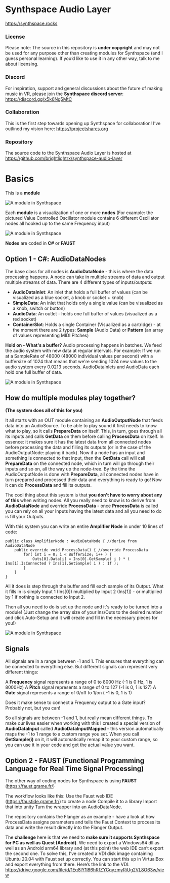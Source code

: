# Synthspace Audio Layer

https://synthspace.rocks

### License
Please note: The source in this repository is **under copyright** and may not be used for any purpose other than creating modules for Synthspace (and I guess personal learning). If you’d like to use it in any other way, talk to me about licensing.

### Discord
For inspiration, support and general discussions about the future of making music in VR, please join the **Synthspace discord server**: https://discord.gg/x5k6Ng5MtC

### Collaboration
This is the first step towards opening up Synthspace for collaboration! I’ve outlined my vision here: https://projectshares.org

### Repository
The source code to the Synthspace Audio Layer is hosted at https://github.com/brightlightrx/synthspace-audio-layer


# Basics

This is a **module**

![A module in Synthspace](https://synthspace.rocks/files/docimgs/Synthspace_Module.png)

Each **module** is a visualization of one or more **nodes** 
(For example: the pictured Value Controlled Oscillator module contains 6 different Oscillator nodes all hooked up to the same Frequency input)

![A module in Synthspace](https://synthspace.rocks/files/docimgs/Synthspace_Nodes.png)

**Nodes** are coded in **C#** or **FAUST**

## Option 1 - C#: AudioDataNodes

The base class for all nodes is **AudioDataNode** - this is where the data processing happens. A node can take in multiple streams of data and output multiple streams of data. There are 4 different types of inputs/outputs:
 
- **AudioDataInlet**: An inlet that holds a full buffer of values (can be visualized as a blue socket, a knob or socket + knob)
- **SimpleData**: An inlet that holds only a single value (can be visualized as a knob, switch or button)
- **AudioData**: An outlet - holds one full buffer of values (visualized as a red socket)
- **ContainerSlot**: Holds a single Container (Visualized as a cartridge) - at the moment there are 2 types: **Sample** (Audio Data) or **Pattern** (an array of values representing MIDI Pitches)
 
**Hold on - What's a buffer?** Audio processing happens in batches. We feed the audio system with new data at regular intervals. For example: If we run at a SampleRate of 48000 (48000 individual values per second) with a buffersize of 1024 that means that we're sending 1024 new values to the audio system every 0.0213 seconds. AudioDataInlets and AudioData each hold one full buffer of data.

![A module in Synthspace](https://synthspace.rocks/files/docimgs/Buffer.png)

## How do multiple modules play together? 
**(The system does all of this for you)**

It all starts with an OUT module containing an **AudioOutputNode** that feeds data into an AudioSource. To be able to play sound it first needs to know what to play, so it calls **PrepareData** on itself. This, in turn, goes through all its inputs and calls **GetData** on them before calling **ProcessData** on itself. In essence: it makes sure it has the latest data from all connected nodes before processing the data and filling its outputs (or in the case of the AudioOutputNode: playing it back).
Now if a node has an input and something is connected to that input, then the **GetData** call will call **PrepareData** on the connected node, which in turn will go through their inputs and so on, all the way up the node-tree.
By the time the AudioOutputNode is done with **PrepareData**, all connected nodes have in turn prepared and processed their data and everything is ready to go! 
Now it can do **ProcessData** and fill its outputs.
 
The cool thing about this system is that **you don't have to worry about any of this** when writing nodes. All you really need to know is to derive from **AudioDataNode** and override **ProcessData** - once **ProcessData** is called you can rely on all your Inputs having the latest data and all you need to do is fill your Outputs.
 
With this system you can write an entire __Amplifier Node__ in under 10 lines of code:

    public class AmplifierNode : AudioDataNode { //derive from AudioDataNode
        public override void ProcessData() { //override ProcessData
            for( int i = 0; i < BufferSize; i++ ) {
                Outs[0].Data[i] = Ins[0].GetSample( i ) * ( Ins[1].IsConnected ? Ins[1].GetSample( i ) : 1f );
            }
        }
    }
 
All it does is step through the buffer and fill each sample of its Output. What it fills in is simply Input 1 (Ins[0]) multiplied by Input 2 (Ins[1]) - or multiplied by 1 if nothing is connected to Input 2.
 
Then all you need to do is set up the node and it's ready to be turned into a module! (Just change the array size of your Ins/Outs to the desired number and click Auto-Setup and it will create and fill in the necessary pieces for you!)
 
![A module in Synthspace](https://synthspace.rocks/files/docimgs/Node.png)
  
## Signals
All signals are in a range between -1 and 1. This ensures that everything can be connected to everything else.
But different signals can represent very different things:
 
A **Frequency** signal represents a range of 0 to 8000 Hz (-1 is 0 Hz, 1 is 8000Hz)
A **Pitch** signal represents a range of 0 to 127 (-1 is 0, 1 is 127)
A **Gate** signal represents a range of 0/off to 1/on ( -1 is 0, 1 is 1)
 
Does it make sense to connect a Frequency output to a Gate input? Probably not, but you can!
 
So all signals are between -1 and 1, but really mean different things. To make our lives easier when working with this I created a special  version of **AudioDataInput** called **AudioDataInputMapped** - this version automatically maps the -1 to 1 range to a custom range you set. When you call **GetSample(i)** on it, it will automatically remap it to your custom range, so you can use it in your code and get the actual value you want.


## Option 2 - FAUST (Functional Programming Language for Real Time Signal Processing)

The other way of coding nodes for Synthspace is using **FAUST** (https://faust.grame.fr/)

The workflow looks like this: 
Use the Faust web IDE (https://faustide.grame.fr/) to create a node
Compile it to a library
Import that into unity 
Turn the wrapper into an AudioDataNode.

The repository contains the Flanger as an example - have a look at how ProcessData assigns parameters and tells the Faust Context to process its data and write the result directly into the Flanger Output.

The **challenge** here is that we need to **make sure it supports Synthspace for PC as well as Quest (Android)**. We need to export a Windows64 dll as well as an Android arm64 library and (at this point) the web IDE can’t export the second one. To solve this, I’ve created a VDI disk image containing Ubuntu 20.04 with Faust set up correctly. You can start this up in VirtualBox and export everything from there. Here’s the link to the VDI: https://drive.google.com/file/d/1Eq8lY1l86hRfZYCqyzmyRiUg2VL8O63w/view
